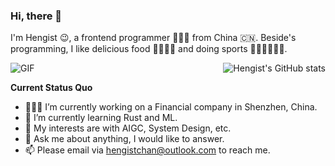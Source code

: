 ### Hi, there 👋

I'm Hengist 😉, a frontend programmer 👨🏻‍💻 from China 🇨🇳. Beside's programming, I like delicious food 🥗🥩🌮🍣 and doing sports 🏃⛹️‍♂️🏋🏼‍♂️.

<img alt="GIF" src="https://media.giphy.com/media/iIqmM5tTjmpOB9mpbn/giphy.gif" />

<img align="right" src="https://github-readme-stats.vercel.app/api?username=hengistchan&show_icons=true&hide_border=true" alt="Hengist's GitHub stats" />

**Current Status Quo**

- 👨🏻‍💻 I’m currently working on a Financial company in Shenzhen, China.
- 🌱 I’m currently learning Rust and ML.
- 🤔 My interests are with AIGC, System Design, etc.
- 💬 Ask me about anything, I would like to answer.
- 📫 Please email via hengistchan@outlook.com to reach me.
